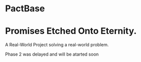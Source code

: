 # PactBase

# Promises Etched Onto Eternity.

A Real-World Project solving a real-world problem.

Phase 2 was delayed and will be atarted soon
